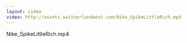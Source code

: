 ```yaml
---
layout: video
video: http://assets.switzerlandwest.com/Nike_SpikeLittleRich.mp4
---
```

Nike_SpikeLittleRich.mp4
